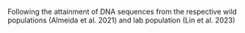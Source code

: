 Following the attainment of DNA sequences from the respective wild populations (Almeida et al. 2021) and lab population (Lin et al. 2023)
